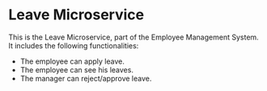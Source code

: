 # Leave Microservice

This is the Leave Microservice, part of the Employee Management System.
It includes the following functionalities:
  <ul>
  <li>The employee can apply leave.</li>
  <li>The employee can see his leaves.</li>
  <li>The manager can reject/approve leave.</li>
  </ul>
